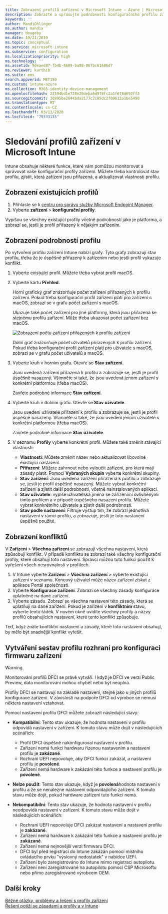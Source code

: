```yaml
---
title: Zobrazení profilů zařízení v Microsoft Intune – Azure | Microsoft Docs
description: Zobrazte a spravujte podrobnosti konfiguračního profilu zařízení v Microsoft Intune, prohlédněte si graf počtu zařízení přiřazených k profilu a zjistěte, která zařízení mají přiřazené nebo nasazené profily. Můžete také vyřešit problémy s profily, které mají konfliktní nastavení.
keywords: ''
author: MandiOhlinger
ms.author: mandia
manager: dougeby
ms.date: 10/21/2019
ms.topic: conceptual
ms.service: microsoft-intune
ms.subservice: configuration
ms.localizationpriority: high
ms.technology: ''
ms.assetid: 9deaed87-fb4b-4689-ba88-067bc61686d7
ms.reviewer: karthib
ms.suite: ems
search.appverid: MET150
ms.custom: intune-azure
ms.collection: M365-identity-device-management
ms.openlocfilehash: 23594bd1e728e20deba6d978fc2a1f678d692ff3
ms.sourcegitcommit: 3d895be2844bda2177c2c85dc2f09612a1be5490
ms.translationtype: MT
ms.contentlocale: cs-CZ
ms.lasthandoff: 03/13/2020
ms.locfileid: "79333135"
---
```

# <a name="monitor-device-profiles-in-microsoft-intune"></a>Sledování profilů zařízení v Microsoft Intune



Intune obsahuje některé funkce, které vám pomůžou monitorovat a spravovat vaše konfigurační profily zařízení. Můžete třeba kontrolovat stav profilu, zjistit, která zařízení jsou přiřazená, a aktualizovat vlastnosti profilu.

## <a name="view-existing-profiles"></a>Zobrazení existujících profilů

1. Přihlaste se k [centru pro správu služby Microsoft Endpoint Manager](https://go.microsoft.com/fwlink/?linkid=2109431).
2. Vyberte **zařízení** > **konfigurační profily**.

Vypíšou se všechny existující profily včetně podrobností jako je platforma, a zobrazí se, jestli je profil přiřazený k nějakým zařízením.

## <a name="view-details-on-a-profile"></a>Zobrazení podrobností profilu

Po vytvoření profilu zařízení Intune nabízí grafy. Tyto grafy zobrazují stav profilu, třeba že je úspěšně přiřazený k zařízením nebo jestli profil vykazuje konflikt.

1. Vyberte existující profil. Můžete třeba vybrat profil macOS.
2. Vyberte kartu **Přehled**.

    Horní grafický graf znázorňuje počet zařízení přiřazených k profilu zařízení. Pokud třeba konfigurační profil zařízení platí pro zařízení s macOS, zobrazí se v grafu počet zařízení s macOS.

    Ukazuje také počet zařízení pro jiné platformy, která jsou přiřazená ke stejnému profilu zařízení. Může třeba ukazovat počet zařízení bez macOS.

    ![Zobrazení počtu zařízení přiřazených k profilu zařízení](./media/device-profile-monitor/device-configuration-profile-graphical-chart.png)

    Dolní graf znázorňuje počet uživatelů přiřazených k profilu zařízení. Pokud třeba konfigurační profil zařízení platí pro uživatele s macOS, zobrazí se v grafu počet uživatelů s macOS.

3. Vyberte kruh v horním grafu. Otevře se **Stav zařízení**.

    Jsou uvedená zařízení přiřazená k profilu a zobrazuje se, jestli je profil úspěšně nasazený. Všimněte si také, že jsou uvedená jenom zařízení s konkrétní platformou (třeba macOS).

    Zavřete podrobné informace **Stav zařízení**.

4. Vyberte kruh v dolním grafu. Otevře se **Stav uživatele**. 

    Jsou uvedení uživatelé přiřazení k profilu a zobrazuje se, jestli je profil úspěšně nasazený. Všimněte si také, že jsou uvedení jenom uživatelé s konkrétní platformou (třeba macOS).

    Zavřete podrobné informace **Stav uživatele**.

5. V seznamu **Profily** vyberte konkrétní profil. Můžete také změnit stávající vlastnosti:
    - **Vlastnosti**: Můžete změnit název nebo aktualizovat libovolné existující nastavení.
    - **Přiřazení**: Můžete zahrnout nebo vyloučit zařízení, pro která mají zásady platit. Pomocí **Vybraných skupin** vyberte konkrétní skupiny.
    - **Stav zařízení**: Jsou uvedená zařízení přiřazená k profilu a zobrazuje se, jestli je profil úspěšně nasazený. Můžete vybrat konkrétní zařízení a zjistit další podrobnosti, včetně nainstalovaných aplikací.
    - **Stav uživatele**: vypíše uživatelská jména se zařízeními ovlivněnými tímto profilem a v případě úspěšného nasazení profilu. Můžete vybrat konkrétního uživatele a zjistit další podrobnosti.
    - **Stav podle nastavení**: Filtruje výstup tím, že zobrazí jednotlivá nastavení v rámci profilu, a zobrazuje, jestli je toto nastavení úspěšně použité.

## <a name="view-conflicts"></a>Zobrazení konfliktů

V **Zařízení** > **Všechna zařízení** se zobrazují všechna nastavení, která způsobují konflikt. V případě konfliktu se zobrazí také všechny konfigurační profily, které obsahují toto nastavení. Správci můžou tuto funkci použít k vyřešení všech nesrovnalostí v profilech.

1. V Intune vyberte **Zařízení** > **Všechna zařízení** > vyberte existující zařízení v seznamu. Koncový uživatel může název zařízení získat z aplikace Portál společnosti.
2. Vyberte **Konfigurace zařízení**. Zobrazí se všechny zásady konfigurace uplatněné na dané zařízení.
3. Vyberte zásadu. Zobrazí se všechna nastavení této zásady, která se uplatňují na dané zařízení. Pokud je zařízení v **konfliktním** stavu, vyberte tento řádek. V novém okně uvidíte všechny profily a názvy profilů obsahujících nastavení, které tento konflikt způsobuje.

Teď, když znáte konfliktní nastavení a zásady, které toto nastavení obsahují, by mělo být snadnější konflikt vyřešit. 

## <a name="device-firmware-configuration-interface-profile-reporting"></a>Vytváření sestav profilu rozhraní pro konfiguraci firmwaru zařízení

> [!WARNING]
> Monitorování profilů DFCI se právě vytváří. I když je DFCI ve verzi Public Preview, data monitorování mohou chybět nebo být neúplná.

Profily DFCI se nastavují na základě nastavení, stejně jako u jiných profilů konfigurace zařízení. V závislosti na podpoře DFCI od výrobce se nemusí některá nastavení vztahovat.

Pomocí nastavení profilu DFCI můžete zobrazit následující stavy:

- **Kompatibilní**: Tento stav ukazuje, že hodnota nastavení v profilu odpovídá nastavení v zařízení. K tomuto stavu může dojít v následujících scénářích:

  - Profil DFCI úspěšně nakonfiguroval nastavení v profilu.
  - Zařízení nemá funkci hardwaru řízenou nastavením a nastavení profilu je **zakázané**.
  - Rozhraní UEFI nepovoluje, aby DFCI funkci zakázal, a nastavení profilu je **povolené**.
  - Zařízení nemá hardware k zakázání této funkce a nastavení profilu je **povolené**.

- **Nelze použít**: Tento stav ukazuje, když je **povolená**hodnota nastavení v profilu a že se nenalezne nastavení odpovídajícího zařízení. K tomuto stavu může dojít, pokud hardware zařízení tuto funkci nemá.

- **Nekompatibilní**: Tento stav ukazuje, že hodnota nastavení v profilu neodpovídá nastavení v zařízení. K tomuto stavu může dojít v následujících scénářích:

  - Rozhraní UEFI nepovoluje DFCI zakázat nastavení a nastavení profilu je **zakázané**.
  - Zařízení nemá hardware k zakázání této funkce a nastavení profilu je **zakázané**.
  - Zařízení nemá nejnovější verzi firmwaru DFCI.
  - DFCI byl před registrací do Intune zakázán pomocí místního ovládacího prvku "výslovný nedostatek" v nabídce UEFI.
  - Zařízení bylo zaregistrováno do Intune mimo registraci autopilotu.
  - Zařízení není zaregistrované na autopilotu pomocí CSP Microsoftu nebo přímo zaregistrované výrobcem OEM.

## <a name="next-steps"></a>Další kroky

[Běžné otázky, problémy a řešení s profily zařízení](device-profile-troubleshoot.md)  
[Řešení potíží se zásadami a profily a v Intune](troubleshoot-policies-in-microsoft-intune.md)
